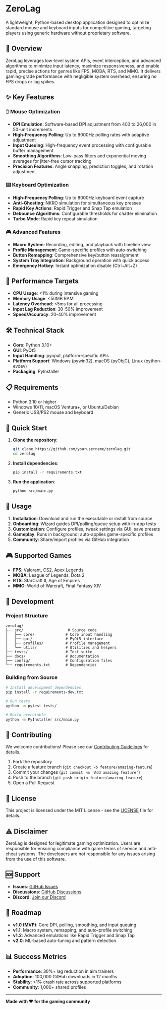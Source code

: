 # ZeroLag

A lightweight, Python-based desktop application designed to optimize standard mouse and keyboard inputs for competitive gaming, targeting players using generic hardware without proprietary software.

## 🎯 Overview

ZeroLag leverages low-level system APIs, event interception, and advanced algorithms to minimize input latency, maximize responsiveness, and enable rapid, precise actions for genres like FPS, MOBA, RTS, and MMO. It delivers gaming-grade performance with negligible system overhead, ensuring no FPS drops or lag spikes.

## ✨ Key Features

### 🖱️ Mouse Optimization
- **DPI Emulation**: Software-based DPI adjustment from 400 to 26,000 in 50-unit increments
- **High-Frequency Polling**: Up to 8000Hz polling rates with adaptive adjustment
- **Input Queuing**: High-frequency event processing with configurable buffer management
- **Smoothing Algorithms**: Low-pass filters and exponential moving averages for jitter-free cursor tracking
- **Precision Features**: Angle snapping, prediction toggles, and rotation adjustment

### ⌨️ Keyboard Optimization
- **High-Frequency Polling**: Up to 8000Hz keyboard event capture
- **Anti-Ghosting**: NKRO simulation for simultaneous key presses
- **Rapid Key Actions**: Rapid Trigger and Snap Tap emulation
- **Debounce Algorithms**: Configurable thresholds for chatter elimination
- **Turbo Mode**: Rapid key repeat simulation

### 🎮 Advanced Features
- **Macro System**: Recording, editing, and playback with timeline view
- **Profile Management**: Game-specific profiles with auto-switching
- **Button Remapping**: Comprehensive key/button reassignment
- **System Tray Integration**: Background operation with quick access
- **Emergency Hotkey**: Instant optimization disable (Ctrl+Alt+Z)

## 🚀 Performance Targets

- **CPU Usage**: <1% during intensive gaming
- **Memory Usage**: <50MB RAM
- **Latency Overhead**: <5ms for all processing
- **Input Lag Reduction**: 30-50% improvement
- **Speed/Accuracy**: 20-40% improvement

## 🛠️ Technical Stack

- **Core**: Python 3.10+
- **GUI**: PyQt5
- **Input Handling**: pynput, platform-specific APIs
- **Platform Support**: Windows (pywin32), macOS (pyObjC), Linux (python-evdev)
- **Packaging**: PyInstaller

## 📋 Requirements

- Python 3.10 or higher
- Windows 10/11, macOS Ventura+, or Ubuntu/Debian
- Generic USB/PS2 mouse and keyboard

## 🚀 Quick Start

1. **Clone the repository**:
   ```bash
   git clone https://github.com/yourusername/zerolag.git
   cd zerolag
   ```

2. **Install dependencies**:
   ```bash
   pip install -r requirements.txt
   ```

3. **Run the application**:
   ```bash
   python src/main.py
   ```

## 📖 Usage

1. **Installation**: Download and run the executable or install from source
2. **Onboarding**: Wizard guides DPI/polling/queue setup with in-app tests
3. **Customization**: Configure profiles, tweak settings via GUI, save presets
4. **Gameplay**: Runs in background; auto-applies game-specific profiles
5. **Community**: Share/import profiles via GitHub integration

## 🎮 Supported Games

- **FPS**: Valorant, CS2, Apex Legends
- **MOBA**: League of Legends, Dota 2
- **RTS**: StarCraft II, Age of Empires
- **MMO**: World of Warcraft, Final Fantasy XIV

## 🔧 Development

### Project Structure
```
zerolag/
├── src/                    # Source code
│   ├── core/              # Core input handling
│   ├── gui/               # PyQt5 interface
│   ├── profiles/          # Profile management
│   └── utils/             # Utilities and helpers
├── tests/                 # Test suite
├── docs/                  # Documentation
├── config/                # Configuration files
└── requirements.txt       # Dependencies
```

### Building from Source
```bash
# Install development dependencies
pip install -r requirements-dev.txt

# Run tests
python -m pytest tests/

# Build executable
python -m PyInstaller src/main.py
```

## 🤝 Contributing

We welcome contributions! Please see our [Contributing Guidelines](CONTRIBUTING.md) for details.

1. Fork the repository
2. Create a feature branch (`git checkout -b feature/amazing-feature`)
3. Commit your changes (`git commit -m 'Add amazing feature'`)
4. Push to the branch (`git push origin feature/amazing-feature`)
5. Open a Pull Request

## 📄 License

This project is licensed under the MIT License - see the [LICENSE](LICENSE) file for details.

## ⚠️ Disclaimer

ZeroLag is designed for legitimate gaming optimization. Users are responsible for ensuring compliance with game terms of service and anti-cheat systems. The developers are not responsible for any issues arising from the use of this software.

## 🆘 Support

- **Issues**: [GitHub Issues](https://github.com/yourusername/zerolag/issues)
- **Discussions**: [GitHub Discussions](https://github.com/yourusername/zerolag/discussions)
- **Discord**: [Join our Discord](https://discord.gg/zerolag)

## 🎯 Roadmap

- **v1.0 (MVP)**: Core DPI, polling, smoothing, and input queuing
- **v1.1**: Macro system, remapping, and auto-profile switching
- **v1.2**: Advanced emulations like Rapid Trigger and Snap Tap
- **v2.0**: ML-based auto-tuning and pattern detection

## 📊 Success Metrics

- **Performance**: 30%+ lag reduction in aim trainers
- **Adoption**: 100,000 GitHub downloads in 12 months
- **Stability**: <1% crash rate across supported platforms
- **Community**: 1,000+ shared profiles

---

**Made with ❤️ for the gaming community**
